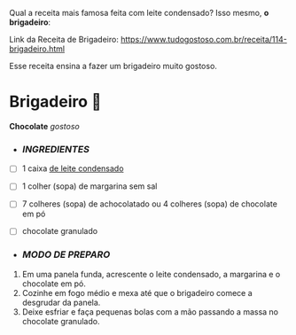 Qual a receita mais famosa feita com leite condensado? Isso mesmo, **o brigadeiro**:

Link da Receita de Brigadeiro:
 https://www.tudogostoso.com.br/receita/114-brigadeiro.html

Esse receita ensina a fazer um brigadeiro muito gostoso.

# Brigadeiro :chocolate_bar:

**Chocolate** _gostoso_

- ### _INGREDIENTES_ 

- [ ] 1 caixa [de leite condensado](https://blog.tudogostoso.com.br/cardapios/receitas-faceis/receitas-rapidas-com-leite-condensado/)

- [ ] 1 colher (sopa) de margarina sem sal

- [ ] 7 colheres (sopa) de achocolatado ou 4 colheres (sopa) de chocolate em pó

- [ ] chocolate granulado

- ### _MODO DE PREPARO_ 

1. Em uma panela funda, acrescente o leite condensado, a margarina e o chocolate em pó.
2. Cozinhe em fogo médio e mexa até que o brigadeiro comece a desgrudar da panela.
3. Deixe esfriar e faça pequenas bolas com a mão passando a massa no chocolate granulado.

